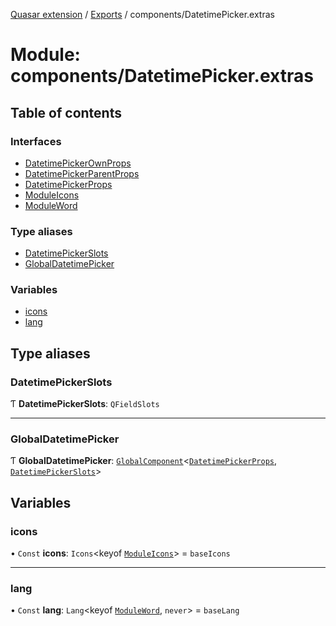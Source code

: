 [Quasar extension](../index.md) / [Exports](../modules.md) / components/DatetimePicker.extras

# Module: components/DatetimePicker.extras

## Table of contents

### Interfaces

- [DatetimePickerOwnProps](../interfaces/components_DatetimePicker_extras.DatetimePickerOwnProps.md)
- [DatetimePickerParentProps](../interfaces/components_DatetimePicker_extras.DatetimePickerParentProps.md)
- [DatetimePickerProps](../interfaces/components_DatetimePicker_extras.DatetimePickerProps.md)
- [ModuleIcons](../interfaces/components_DatetimePicker_extras.ModuleIcons.md)
- [ModuleWord](../interfaces/components_DatetimePicker_extras.ModuleWord.md)

### Type aliases

- [DatetimePickerSlots](components_DatetimePicker_extras.md#datetimepickerslots)
- [GlobalDatetimePicker](components_DatetimePicker_extras.md#globaldatetimepicker)

### Variables

- [icons](components_DatetimePicker_extras.md#icons)
- [lang](components_DatetimePicker_extras.md#lang)

## Type aliases

### DatetimePickerSlots

Ƭ **DatetimePickerSlots**: `QFieldSlots`

___

### GlobalDatetimePicker

Ƭ **GlobalDatetimePicker**: [`GlobalComponent`](../interfaces/components_api.GlobalComponent.md)<[`DatetimePickerProps`](../interfaces/components_DatetimePicker_extras.DatetimePickerProps.md), [`DatetimePickerSlots`](components_DatetimePicker_extras.md#datetimepickerslots)\>

## Variables

### icons

• `Const` **icons**: `Icons`<keyof [`ModuleIcons`](../interfaces/components_DatetimePicker_extras.ModuleIcons.md)\> = `baseIcons`

___

### lang

• `Const` **lang**: `Lang`<keyof [`ModuleWord`](../interfaces/components_DatetimePicker_extras.ModuleWord.md), `never`\> = `baseLang`

